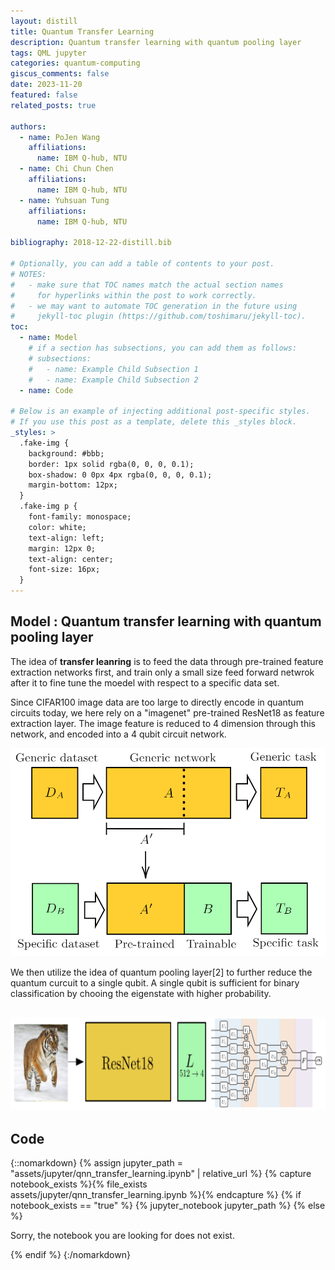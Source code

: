 ```yaml
---
layout: distill
title: Quantum Transfer Learning
description: Quantum transfer learning with quantum pooling layer
tags: QML jupyter
categories: quantum-computing
giscus_comments: false
date: 2023-11-20
featured: false
related_posts: true

authors:
  - name: PoJen Wang
    affiliations:
      name: IBM Q-hub, NTU
  - name: Chi Chun Chen
    affiliations:
      name: IBM Q-hub, NTU
  - name: Yuhsuan Tung
    affiliations:
      name: IBM Q-hub, NTU

bibliography: 2018-12-22-distill.bib

# Optionally, you can add a table of contents to your post.
# NOTES:
#   - make sure that TOC names match the actual section names
#     for hyperlinks within the post to work correctly.
#   - we may want to automate TOC generation in the future using
#     jekyll-toc plugin (https://github.com/toshimaru/jekyll-toc).
toc:
  - name: Model
    # if a section has subsections, you can add them as follows:
    # subsections:
    #   - name: Example Child Subsection 1
    #   - name: Example Child Subsection 2
  - name: Code

# Below is an example of injecting additional post-specific styles.
# If you use this post as a template, delete this _styles block.
_styles: >
  .fake-img {
    background: #bbb;
    border: 1px solid rgba(0, 0, 0, 0.1);
    box-shadow: 0 0px 4px rgba(0, 0, 0, 0.1);
    margin-bottom: 12px;
  }
  .fake-img p {
    font-family: monospace;
    color: white;
    text-align: left;
    margin: 12px 0;
    text-align: center;
    font-size: 16px;
  }
---
```



## Model : Quantum transfer learning with quantum pooling layer
The idea of **transfer leanring**  is to feed the data through pre-trained feature extraction networks first, and train only a small size feed forward netwrok after it to fine tune the moedel with respect to a specific data set.

Since CIFAR100 image data are too large to directly encode in quantum circuits today, we here rely on a "imagenet" pre-trained ResNet18 as feature extraction layer. The image feature is reduced to 4 dimension through this network, and encoded into a 4 qubit circuit network. 

![alt text](/assets/img/qnn_transfer/transfer_learning_general.png)

We then utilize the idea of quantum pooling layer[2] to further reduce the quantum curcuit to a single qubit. A single qubit is sufficient for binary classification by chooing the eigenstate with higher probability.

![alt text](/assets/img/qnn_transfer/transfer_learning_c2qconv.png)
---

## Code

{::nomarkdown}
{% assign jupyter_path = "assets/jupyter/qnn_transfer_learning.ipynb" | relative_url %}
{% capture notebook_exists %}{% file_exists assets/jupyter/qnn_transfer_learning.ipynb %}{% endcapture %}
{% if notebook_exists == "true" %}
{% jupyter_notebook jupyter_path %}
{% else %}

<p>Sorry, the notebook you are looking for does not exist.</p>
{% endif %}
{:/nomarkdown}
